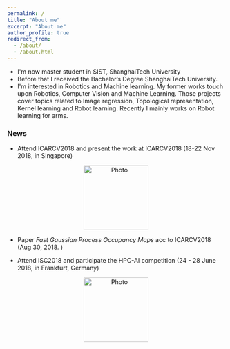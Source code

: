 ```yaml
---
permalink: /
title: "About me"
excerpt: "About me"
author_profile: true
redirect_from: 
  - /about/
  - /about.html
---
```




* I'm now master student in SIST, ShanghaiTech University
* Before that I received the Bachelor’s Degree ShanghaiTech University.
* I'm interested in Robotics and Machine learning. My former works touch upon Robotics, Computer Vision and Machine Learning. Those projects cover topics related to Image regression, Topological representation, Kernel learning and Robot learning. Recently I mainly works on Robot learning for arms.


### News

* Attend ICARCV2018 and present the work at ICARCV2018 (18-22 Nov 2018, in Singapore)
<p align="center">
  <img src="https://jarrome.github.io/files/ICARCV2018.jpeg?raw=true" alt="Photo" style="width: 150px;"/> 
</p>

* Paper _Fast Gaussian Process Occupancy Maps_ acc to ICARCV2018 (Aug 30, 2018. )

* Attend ISC2018 and participate the HPC-AI competition (24 - 28 June 2018,  in Frankfurt, Germany)
<p align="center">
  <img src="https://jarrome.github.io/files/ISC2018.jpeg?raw=true" alt="Photo" style="width: 150px;"/> 
</p>
